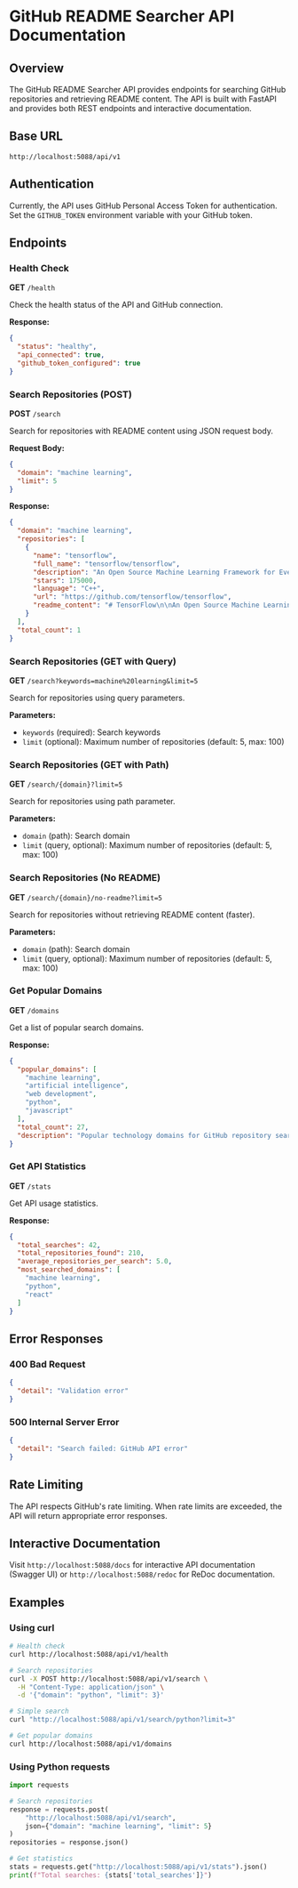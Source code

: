 # GitHub README Searcher API Documentation

## Overview

The GitHub README Searcher API provides endpoints for searching GitHub repositories and retrieving README content. The API is built with FastAPI and provides both REST endpoints and interactive documentation.

## Base URL

```
http://localhost:5088/api/v1
```

## Authentication

Currently, the API uses GitHub Personal Access Token for authentication. Set the `GITHUB_TOKEN` environment variable with your GitHub token.

## Endpoints

### Health Check

**GET** `/health`

Check the health status of the API and GitHub connection.

**Response:**
```json
{
  "status": "healthy",
  "api_connected": true,
  "github_token_configured": true
}
```

### Search Repositories (POST)

**POST** `/search`

Search for repositories with README content using JSON request body.

**Request Body:**
```json
{
  "domain": "machine learning",
  "limit": 5
}
```

**Response:**
```json
{
  "domain": "machine learning",
  "repositories": [
    {
      "name": "tensorflow",
      "full_name": "tensorflow/tensorflow",
      "description": "An Open Source Machine Learning Framework for Everyone",
      "stars": 175000,
      "language": "C++",
      "url": "https://github.com/tensorflow/tensorflow",
      "readme_content": "# TensorFlow\n\nAn Open Source Machine Learning Framework..."
    }
  ],
  "total_count": 1
}
```

### Search Repositories (GET with Query)

**GET** `/search?keywords=machine%20learning&limit=5`

Search for repositories using query parameters.

**Parameters:**
- `keywords` (required): Search keywords
- `limit` (optional): Maximum number of repositories (default: 5, max: 100)

### Search Repositories (GET with Path)

**GET** `/search/{domain}?limit=5`

Search for repositories using path parameter.

**Parameters:**
- `domain` (path): Search domain
- `limit` (query, optional): Maximum number of repositories (default: 5, max: 100)

### Search Repositories (No README)

**GET** `/search/{domain}/no-readme?limit=5`

Search for repositories without retrieving README content (faster).

**Parameters:**
- `domain` (path): Search domain
- `limit` (query, optional): Maximum number of repositories (default: 5, max: 100)

### Get Popular Domains

**GET** `/domains`

Get a list of popular search domains.

**Response:**
```json
{
  "popular_domains": [
    "machine learning",
    "artificial intelligence",
    "web development",
    "python",
    "javascript"
  ],
  "total_count": 27,
  "description": "Popular technology domains for GitHub repository search"
}
```

### Get API Statistics

**GET** `/stats`

Get API usage statistics.

**Response:**
```json
{
  "total_searches": 42,
  "total_repositories_found": 210,
  "average_repositories_per_search": 5.0,
  "most_searched_domains": [
    "machine learning",
    "python",
    "react"
  ]
}
```

## Error Responses

### 400 Bad Request
```json
{
  "detail": "Validation error"
}
```

### 500 Internal Server Error
```json
{
  "detail": "Search failed: GitHub API error"
}
```

## Rate Limiting

The API respects GitHub's rate limiting. When rate limits are exceeded, the API will return appropriate error responses.

## Interactive Documentation

Visit `http://localhost:5088/docs` for interactive API documentation (Swagger UI) or `http://localhost:5088/redoc` for ReDoc documentation.

## Examples

### Using curl

```bash
# Health check
curl http://localhost:5088/api/v1/health

# Search repositories
curl -X POST http://localhost:5088/api/v1/search \
  -H "Content-Type: application/json" \
  -d '{"domain": "python", "limit": 3}'

# Simple search
curl "http://localhost:5088/api/v1/search/python?limit=3"

# Get popular domains
curl http://localhost:5088/api/v1/domains
```

### Using Python requests

```python
import requests

# Search repositories
response = requests.post(
    "http://localhost:5088/api/v1/search",
    json={"domain": "machine learning", "limit": 5}
)
repositories = response.json()

# Get statistics
stats = requests.get("http://localhost:5088/api/v1/stats").json()
print(f"Total searches: {stats['total_searches']}")
``` 